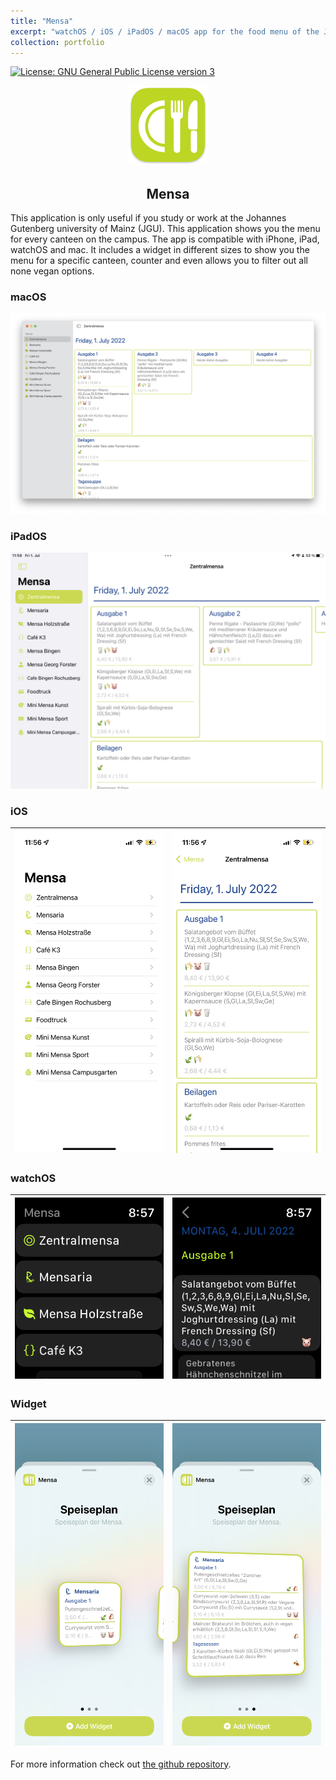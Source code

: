```yaml
---
title: "Mensa"
excerpt: "watchOS / iOS / iPadOS / macOS app for the food menu of the Johannes-Gutenberg-University (JGU) Mainz.<br/><img style='width: 500px;' src='https://raw.githubusercontent.com/Schlaubischlump/Mensa/master/Screenshots/mac.png'>"
collection: portfolio
---
```


[![License: GNU General Public License version 3](https://img.shields.io/badge/License-GPLv3-blue.svg)](https://opensource.org/licenses/gpl-3.0) 

<div align="center">
  <img src="https://raw.githubusercontent.com/Schlaubischlump/Mensa/master/Mensa/Assets.xcassets/AppIcon.appiconset/icon-1027.png" width="128px">
  <h2 align="center">Mensa</h2>
</div>

This application is only useful if you study or work at the Johannes Gutenberg university of Mainz (JGU). This application shows you the menu for every canteen on the campus. The app is compatible with iPhone, iPad, watchOS and mac. It includes a widget in different sizes to show you the menu for a specific canteen, counter and even allows you to filter out all none vegan options.


### macOS

![](https://raw.githubusercontent.com/Schlaubischlump/Mensa/master/Screenshots/mac.png) 

### iPadOS

![](https://raw.githubusercontent.com/Schlaubischlump/Mensa/master/Screenshots/iPad.jpeg)

### iOS

| ![](https://raw.githubusercontent.com/Schlaubischlump/Mensa/master/Screenshots/iPhone_list.png) | ![](https://raw.githubusercontent.com/Schlaubischlump/Mensa/master/Screenshots/iPhone_menu.png) |
|---|---|

### watchOS

| ![](https://raw.githubusercontent.com/Schlaubischlump/Mensa/master/Screenshots/watch_list.png) | ![](https://raw.githubusercontent.com/Schlaubischlump/Mensa/master/Screenshots/watch_menu.png) |
|---|---|

### Widget

| ![](https://raw.githubusercontent.com/Schlaubischlump/Mensa/master/Screenshots/widget_small.png) | ![](https://raw.githubusercontent.com/Schlaubischlump/Mensa/master/Screenshots/widget_large.png) |
|---|---|

For more information check out [the github repository](https://schlaubischlump.github.io/Mensa/).